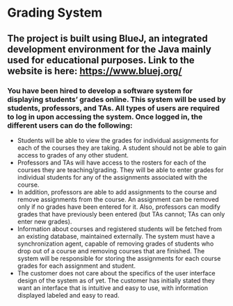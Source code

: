 # Grading System
## The project is built using BlueJ, an integrated development environment for the Java mainly used for educational purposes. Link to the website is here: https://www.bluej.org/
### You have been hired to develop a software system for displaying students’ grades online. This system will be used by students, professors, and TAs. All types of users are required to log in upon accessing the system. Once logged in, the different users can do the following:

- Students will be able to view the grades for individual assignments for each of the
courses they are taking. A student should not be able to gain access to grades of any
other student.
- Professors and TAs will have access to the rosters for each of the courses they are
teaching/grading. They will be able to enter grades for individual students for any of the
assignments associated with the course.
- In addition, professors are able to add assignments to the course and remove assignments
from the course. An assignment can be removed only if no grades have been entered for
it. Also, professors can modify grades that have previously been entered (but TAs
cannot; TAs can only enter new grades).
- Information about courses and registered students will be fetched from an existing
database, maintained externally. The system must have a synchronization agent, capable of
removing grades of students who drop out of a course and removing courses that are finished.
The system will be responsible for storing the assignments for each course grades for each
assignment and student.
- The customer does not care about the specifics of the user interface design of the system
as of yet. The customer has initially stated they want an interface that is intuitive and easy to
use, with information displayed labeled and easy to read. 
